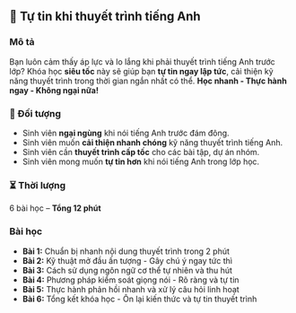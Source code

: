 ## 📌 Tự tin khi thuyết trình tiếng Anh

### Mô tả  
Bạn luôn cảm thấy áp lực và lo lắng khi phải thuyết trình tiếng Anh trước lớp? Khóa học **siêu tốc** này sẽ giúp bạn **tự tin ngay lập tức**, cải thiện kỹ năng thuyết trình trong thời gian ngắn nhất có thể. **Học nhanh - Thực hành ngay - Không ngại nữa!**

### 🎯 Đối tượng  
- Sinh viên **ngại ngùng** khi nói tiếng Anh trước đám đông.  
- Sinh viên muốn **cải thiện nhanh chóng** kỹ năng thuyết trình tiếng Anh.  
- Sinh viên cần **thuyết trình cấp tốc** cho các bài tập, dự án nhóm.  
- Sinh viên mong muốn **tự tin hơn** khi nói tiếng Anh trong lớp học.  

### ⏳ Thời lượng  
6 bài học – **Tổng 12 phút**  

### Bài học  
- **Bài 1:** Chuẩn bị nhanh nội dung thuyết trình trong 2 phút  
- **Bài 2:** Kỹ thuật mở đầu ấn tượng - Gây chú ý ngay tức thì  
- **Bài 3:** Cách sử dụng ngôn ngữ cơ thể tự nhiên và thu hút  
- **Bài 4:** Phương pháp kiểm soát giọng nói - Rõ ràng và tự tin  
- **Bài 5:** Thực hành phản hồi nhanh và xử lý câu hỏi linh hoạt  
- **Bài 6:** Tổng kết khóa học - Ôn lại kiến thức và tự tin thuyết trình